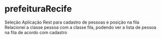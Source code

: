 # prefeituraRecife
Seleção
Aplicação Rest para cadastro de  pessoas e posição na fila 
Relacionei a classe pessoa com a classe fila, podendo ver a lista de pessoa na fila de acordo com cadastro
